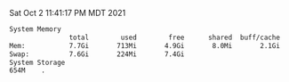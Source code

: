 Sat Oct  2 11:41:17 PM MDT 2021
```bash
System Memory
               total        used        free      shared  buff/cache   available
Mem:           7.7Gi       713Mi       4.9Gi       8.0Mi       2.1Gi       6.7Gi
Swap:          7.6Gi       224Mi       7.4Gi
System Storage
654M	.
```
